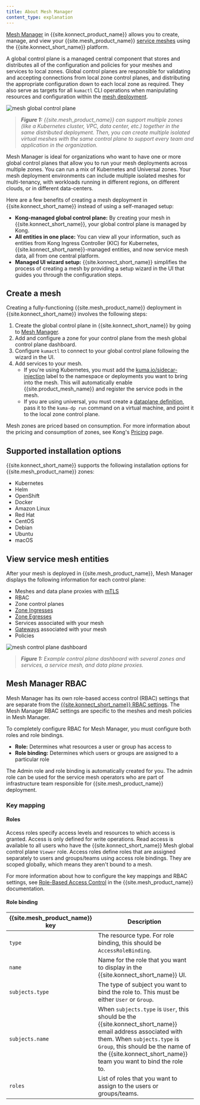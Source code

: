 ```yaml
---
title: About Mesh Manager
content_type: explanation
---
```


[Mesh Manager](https://cloud.konghq.com/mesh-manager) in {{site.konnect_product_name}} allows you to create, manage, and view your {{site.mesh_product_name}} [service meshes](/mesh/latest/introduction/about-service-meshes/) using the {{site.konnect_short_name}} platform.

A global control plane is a managed central component that stores and distributes all of the configuration and policies for your meshes and services to local zones. 
Global control planes are responsible for validating and accepting connections from local zone control planes, and distributing the appropriate configuration down to each local zone as required. 
They also serve as targets for all `kumactl` CLI operations when manipulating resources and configuration within the [mesh deployment](/mesh/latest/production/deployment/multi-zone/).

![mesh global control plane](/assets/images/diagrams/diagram-mesh-in-konnect.png)

> _**Figure 1:** {{site.mesh_product_name}} can support multiple zones (like a Kubernetes cluster, VPC, data center, etc.) together in the same distributed deployment. Then, you can create multiple isolated virtual meshes with the same control plane to support every team and application in the organization._

Mesh Manager is ideal for organizations who want to have one or more global control planes that allow you to run your mesh deployments across multiple zones. You can run a mix of Kubernetes and Universal zones. Your mesh deployment environments can include multiple isolated meshes for multi-tenancy, with workloads running in different regions, on different clouds, or in different data-centers.

Here are a few benefits of creating a mesh deployment in {{site.konnect_short_name}} instead of using a self-managed setup:

* **Kong-managed global control plane:** By creating your mesh in {{site.konnect_short_name}}, your global control plane is managed by Kong. 
* **All entities in one place:** You can view all your information, such as entities from Kong Ingress Controller (KIC) for Kubernetes, {{site.konnect_short_name}}-managed entities, and now service mesh data, all from one central platform. 
* **Managed UI wizard setup:** {{site.konnect_short_name}} simplifies the process of creating a mesh by providing a setup wizard in the UI that guides you through the configuration steps.

## Create a mesh

Creating a fully-functioning {{site.mesh_product_name}} deployment in {{site.konnect_short_name}} involves the following steps:

1. Create the global control plane in {{site.konnect_short_name}} by going to [Mesh Manager](https://cloud.konghq.com/mesh-manager).
1. Add and configure a zone for your control plane from the mesh global control plane dashboard.
1. Configure `kumactl` to connect to your global control plane following the wizard in the UI.
1. Add services to your mesh.
    * If you're using Kubernetes, you must add the [kuma.io/sidecar-injection](/mesh/latest/reference/kubernetes-annotations/#kumaiosidecar-injection) label to the namespace or deployments you want to bring into the mesh. This will automatically enable {{site.product_mesh_name}} and register the service pods in the mesh.
    * If you are using universal, you must create a [dataplane definition](/mesh/latest/production/dp-config/dpp-on-universal/), pass it to the `kuma-dp run` command on a virtual machine, and point it to the local zone control plane.

Mesh zones are priced based on consumption. For more information about the pricing and consumption of zones, see Kong's [Pricing](https://konghq.com/pricing) page.

## Supported installation options

{{site.konnect_short_name}} supports the following installation options for {{site.mesh_product_name}} zones:

* Kubernetes
* Helm
* OpenShift
* Docker
* Amazon Linux
* Red Hat
* CentOS
* Debian
* Ubuntu
* macOS

## View service mesh entities

After your mesh is deployed in {{site.mesh_product_name}}, Mesh Manager displays the following information for each control plane:

* Meshes and data plane proxies with [mTLS](/mesh/latest/policies/mutual-tls/)
* RBAC
* Zone control planes
* [Zone Ingresses](/mesh/latest/explore/zone-ingress/)
* [Zone Egresses](/mesh/latest/explore/zoneegress/)
* Services associated with your mesh
* [Gateways](/mesh/latest/explore/gateway/) associated with your mesh
* Policies

![mesh control plane dashboard](/assets/images/konnect/mesh-manager/konnect-mesh-control-plane-dashboard.png)
> _**Figure 1:** Example control plane dashboard with several zones and services, a service mesh, and data plane proxies._

## Mesh Manager RBAC

Mesh Manager has its own role-based access control (RBAC) settings that are separate from the [{{site.konnect_short_name}} RBAC settings](/konnect/org-management/teams-and-roles/roles-reference/). The Mesh Manager RBAC settings are specific to the meshes and mesh policies in Mesh Manager. 

To completely configure RBAC for Mesh Manager, you must configure both roles and role bindings.
* **Role:** Determines what resources a user or group has access to
* **Role binding:** Determines which users or groups are assigned to a particular role

The Admin role and role binding is automatically created for you. The admin role can be used for the service mesh operators who are part of infrastructure team responsible for {{site.mesh_product_name}} deployment.

### Key mapping

#### Roles

Access roles specify access levels and resources to which access is granted. Access is only defined for write operations. Read access is available to all users who have the {{site.konnect_short_name}} Mesh global control plane `Viewer` role. Access roles define roles that are assigned separately to users and groups/teams using access role bindings. They are scoped globally, which means they aren't bound to a mesh. 

For more information about how to configure the key mappings and RBAC settings, see [Role-Based Access Control](/mesh/latest/features/rbac/) in the {{site.mesh_product_name}} documentation.

#### Role binding

| {{site.mesh_product_name}} key      | Description  |
|-----------------------------|--------------|
| `type` | The resource type. For role binding, this should be `AccessRoleBinding`. |
| `name` | Name for the role that you want to display in the {{site.konnect_short_name}} UI. |
| `subjects.type` | The type of subject you want to bind the role to. This must be either `User` or `Group`. |
| `subjects.name` | When `subjects.type` is `User`, this should be the {{site.konnect_short_name}} email address associated with them. When `subjects.type` is `Group`, this should be the name of the {{site.konnect_short_name}} team you want to bind the role to. |
| `roles` | List of roles that you want to assign to the users or groups/teams. |
